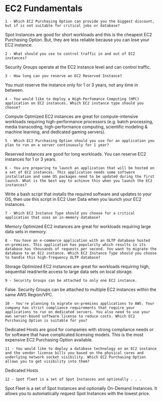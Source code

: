 # EC2 Fundamentals

`1 - Which EC2 Purchasing Option can provide you the biggest discount, but if is not suitable for critical jobs or database?`

Spot Instances are good for short workloads and this is the cheapest EC2 Purchasing Option. But, they are less reliable because you can lose your EC2 instance.

`2 - What should you use to control traffic in and out of EC2 instances?`

Security Groups operate at the EC2 instance level and can control traffic.

`3 - How long can you reserve an EC2 Reserved Instance?`

You must reserve the instance only for 1 or 3 years, not any time in between.

`4 - You would like to deploy a High-Perfomance Computing (HPC) application on EC2 instances. Which EC2 instance type should you choose?`

Compute Optmized EC2 instances are great for compute-intensive workloads requiring high-performance processors (e.g. batch processing, media transcoding, high-performance computing, scientific modeling & machine learning, and dedicated gaming servers).

`5 - Which EC2 Purchasing Option should you use for an application you plan to run on a server continuously for 1 year?`

Reserved instances are good for long workloads. You can reserve EC2 instances for 1 or 3 years.

`6 - You are preparing to launch an application that will be hosted on a set of EC2 instances. This application needs some software installation and some OS packages need to be updated during the first launch. What is the best way to achieve this when you launch the EC2 instances?`

Write a bash script that installs the required software and updates to your OS, then use this script in EC2 User Data when you launch your EC2 instances.

`7 - Which EC2 Instance Type should you choose for a critical application that uses an in-memory database?`

Memory Optimized EC2 instances are great for workloads requiring large data sets in memory.

`8 - You have an e-commerce application with an OLTP database hosted on-premises. This application has popularity which results in its database has thousands of requests per second. You want to migrate the database to an EC2 instance. Which EC2 Instance Type should you choose to handle this high-frequency OLTP database?`

Storage Optimized EC2 instances are great for workloads requiring high, sequential read/write access to large data sets on local storage.

`9 - Security Groups can be attached to only one EC2 instance.`

False. Security Groups can be attached to multiple EC2 instances within the same AWS Region/VPC.

`10 - You're planning to migrate on-premises applications to AWS. Your company has strict compliance requirements that require your applications to run on dedicated servers. You also need to use your own server-bound software license to reduce costs. Which EC2 Purchasing Option is suitable for you?`

Dedicated Hosts are good for companies with strong compliance needs or for software that have complicated licensing models. This is the most expensive EC2 Purchasing Option available.

`11 - You would like to deploy a database technology on an EC2 instance and the vendor license bills you based on the physical cores and underlying network socket visibility. Which EC2 Purchasing Option allows you to get visibility into them?`

Dedicated Hosts

`12 - Spot fleet is a set of Spot Instances and optionally . . .`

Spot Fleet is a set of Spot Instances and optionally On-Demand Instances. It allows you to automatically request Spot Instances with the lowest price.
